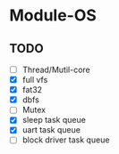 # Module-OS


## TODO

- [ ] Thread/Mutil-core
- [x] full vfs
- [x] fat32
- [x] dbfs
- [ ] Mutex
- [x] sleep task queue
- [x] uart task queue
- [ ] block driver task queue